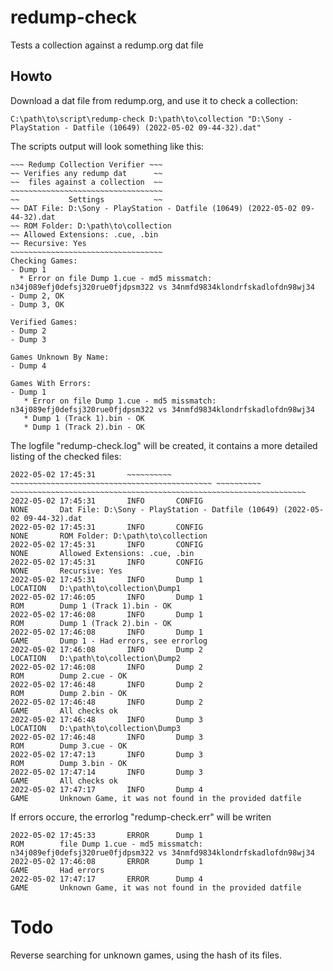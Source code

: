 # redump-check
Tests a collection against a redump.org dat file

## Howto

Download a dat file from redump.org, and use it to check a collection:

    C:\path\to\script\redump-check D:\path\to\collection "D:\Sony - PlayStation - Datfile (10649) (2022-05-02 09-44-32).dat"

The scripts output will look something like this:

    ~~~ Redump Collection Verifier ~~~
    ~~ Verifies any redump dat      ~~
    ~~  files against a collection  ~~
    ~~~~~~~~~~~~~~~~~~~~~~~~~~~~~~~~~~
    ~~           Settings           ~~
    ~~ DAT File: D:\Sony - PlayStation - Datfile (10649) (2022-05-02 09-44-32).dat
    ~~ ROM Folder: D:\path\to\collection
    ~~ Allowed Extensions: .cue, .bin
    ~~ Recursive: Yes
    ~~~~~~~~~~~~~~~~~~~~~~~~~~~~~~~~~~
    Checking Games:
    - Dump 1
      * Error on file Dump 1.cue - md5 missmatch: n34j089efj0defsj320rue0fjdpsm322 vs 34nmfd9834klondrfskadlofdn98wj34
    - Dump 2, OK
    - Dump 3, OK
    
    Verified Games:
    - Dump 2
    - Dump 3

    Games Unknown By Name:
    - Dump 4

    Games With Errors:
    - Dump 1
       * Error on file Dump 1.cue - md5 missmatch: n34j089efj0defsj320rue0fjdpsm322 vs 34nmfd9834klondrfskadlofdn98wj34
       * Dump 1 (Track 1).bin - OK
       * Dump 1 (Track 2).bin - OK

The logfile "redump-check.log" will be created, it contains a more detailed listing of the checked files:

    2022-05-02 17:45:31       ~~~~~~~~~~ ~~~~~~~~~~~~~~~~~~~~~~~~~~~~~~~~~~~~~~~~~~~~~ ~~~~~~~~~~ ~~~~~~~~~~~~~~~~~~~~~~~~~~~~~~~~~~~~~~~~~~~~~~~~~~~~~~~~~~~~~~~~~~ 
    2022-05-02 17:45:31       INFO       CONFIG                                        NONE       Dat File: D:\Sony - PlayStation - Datfile (10649) (2022-05-02 09-44-32).dat
    2022-05-02 17:45:31       INFO       CONFIG                                        NONE       ROM Folder: D:\path\to\collection 
    2022-05-02 17:45:31       INFO       CONFIG                                        NONE       Allowed Extensions: .cue, .bin 
    2022-05-02 17:45:31       INFO       CONFIG                                        NONE       Recursive: Yes 
    2022-05-02 17:45:31       INFO       Dump 1                                        LOCATION   D:\path\to\collection\Dump1 
    2022-05-02 17:46:05       INFO       Dump 1                                        ROM        Dump 1 (Track 1).bin - OK 
    2022-05-02 17:46:08       INFO       Dump 1                                        ROM        Dump 1 (Track 2).bin - OK 
    2022-05-02 17:46:08       INFO       Dump 1                                        GAME       Dump 1 - Had errors, see errorlog 
    2022-05-02 17:46:08       INFO       Dump 2                                        LOCATION   D:\path\to\collection\Dump2
    2022-05-02 17:46:08       INFO       Dump 2                                        ROM        Dump 2.cue - OK 
    2022-05-02 17:46:48       INFO       Dump 2                                        ROM        Dump 2.bin - OK 
    2022-05-02 17:46:48       INFO       Dump 2                                        GAME       All checks ok 
    2022-05-02 17:46:48       INFO       Dump 3                                        LOCATION   D:\path\to\collection\Dump3
    2022-05-02 17:46:48       INFO       Dump 3                                        ROM        Dump 3.cue - OK 
    2022-05-02 17:47:13       INFO       Dump 3                                        ROM        Dump 3.bin - OK 
    2022-05-02 17:47:14       INFO       Dump 3                                        GAME       All checks ok
    2022-05-02 17:47:17       INFO       Dump 4                                        GAME       Unknown Game, it was not found in the provided datfile 

If errors occure, the errorlog "redump-check.err" will be writen

    2022-05-02 17:45:33       ERROR      Dump 1                                        ROM        file Dump 1.cue - md5 missmatch: n34j089efj0defsj320rue0fjdpsm322 vs 34nmfd9834klondrfskadlofdn98wj34 
    2022-05-02 17:46:08       ERROR      Dump 1                                        GAME       Had errors 
    2022-05-02 17:47:17       ERROR      Dump 4                                        GAME       Unknown Game, it was not found in the provided datfile 

# Todo

Reverse searching for unknown games, using the hash of its files.

